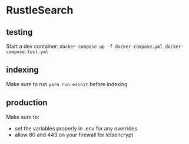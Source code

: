 # RustleSearch

## testing
Start a dev container: `docker-compose up -f docker-compose.yml docker-compose.test.yml`

## indexing
Make sure to run `yarn run:esinit` before indexing

## production

Make sure to:
- set the variables properly in .env for any overrides
- allow 80 and 443 on your firewall for letsencrypt

